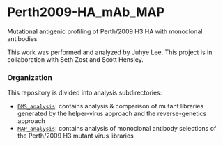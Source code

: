 # Perth2009-HA_mAb_MAP

Mutational antigenic profiling of Perth/2009 H3 HA with monoclonal antibodies

This work was performed and analyzed by Juhye Lee. This project is in collaboration with Seth Zost and Scott Hensley.

### Organization

This repository is divided into analysis subdirectories:

* [`DMS_analysis`](./DMS_analysis/): contains analysis & comparison of mutant libraries generated by the helper-virus approach and the reverse-genetics approach
* [`MAP_analysis`](./MAP_analysis/): contains analysis of monoclonal antibody selections of the Perth/2009 H3 mutant virus libraries